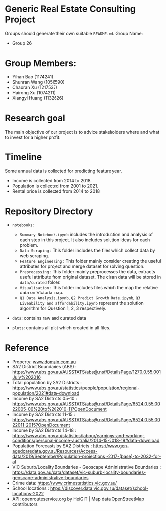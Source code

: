 # Generic Real Estate Consulting Project
Groups should generate their own suitable `README.md`.
Group Name:  
- Group 26

# Group Members:  
- Yihan Bao (1174241)
- Shunran Wang (1056590)
- Chaoran Xu (1217537)
- Hairong Xu (1074211)
- Xiangyi Huang (1132626)

# Research goal 
The main objective of our project is to advice stakeholders where and what to invest for a higher profit.

# Timeline 
Some annual data is collected for predicting feature year.  
- Income is collected from 2014 to 2018.
- Population is collected from 2001 to 2021.
- Rental price is collected from 2014 to 2018

# Repository Directory
- `notebooks`: 
  - `Summary Notebook.ipynb` includes the introduction and analysis of each step in this project. It also includes solution ideas for each problem.  
  - `Data Scraping` : This folder includes the files which collect data by web scraping. 
  - `Feature Engineering` : This folder mainly consider creating the useful attributes for project and merge dataset for solving question. 
  - `Preprocessing` : This folder mainly preprocesses the data, extracts useful attribute from original dataset. The clean data will be stored in `data/curated` folder. 
  - `Visualisation` : This folder includes files which the map the relative data on Victoria map.
  - `Q1 Data Analysis.ipynb`, `Q2 Predict Growth Rate.ipynb`, `Q3 Liveability and affordability.ipynb` represent the solution algorithm for Question 1, 2, 3 respectively.  
  
- `data`: contains raw and curated data
- `plots`: contains all plot which created in all files. 

# Reference
- Property: www.domain.com.au
- SA2 District Boundaries (ABS) : https://www.abs.gov.au/AUSSTATS/abs@.nsf/DetailsPage/1270.0.55.001July%202016
- Total population by SA2 Districts : https://www.abs.gov.au/statistics/people/population/regional-population/2021#data-download
- Income by SA2 Districts 05-10 : https://www.abs.gov.au/AUSSTATS/abs@.nsf/DetailsPage/6524.0.55.0022005-06%20to%202010-11?OpenDocument
- Income by SA2 Districts 11-15 : https://www.abs.gov.au/AUSSTATS/abs@.nsf/DetailsPage/6524.0.55.0022011-2015?OpenDocument
- Income by SA2 Districts	14-18 : https://www.abs.gov.au/statistics/labour/earnings-and-working-conditions/personal-income-australia/2014-15-2018-19#data-download
- Population Forecasts by SA2 Districts : https://www.gen-agedcaredata.gov.au/Resources/Access-data/2019/September/Population-projections,-2017-(base)-to-2032-for-al
- VIC Suburb/Locality Boundaries - Geoscape Administrative Boundaries : https://data.gov.au/data/dataset/vic-suburb-locality-boundaries-geoscape-administrative-boundaries
- Crime data: https://www.crimestatistics.vic.gov.au/
- School locations : https://discover.data.vic.gov.au/dataset/school-locations-2022
- API: openrouteservice.org by HeiGIT | Map data OpenStreetMap contributors
